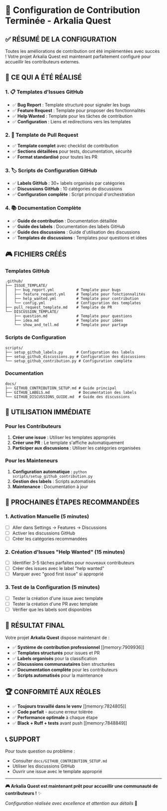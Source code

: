 # 🎉 Configuration de Contribution Terminée - Arkalia Quest

## ✅ RÉSUMÉ DE LA CONFIGURATION

Toutes les améliorations de contribution ont été implémentées avec succès ! Votre projet Arkalia Quest est maintenant parfaitement configuré pour accueillir les contributeurs externes.

## 🎯 CE QUI A ÉTÉ RÉALISÉ

### 1. 📋 Templates d'Issues GitHub
- ✅ **Bug Report** : Template structuré pour signaler les bugs
- ✅ **Feature Request** : Template pour proposer des fonctionnalités  
- ✅ **Help Wanted** : Template pour les tâches de contribution
- ✅ **Configuration** : Liens et redirections vers les templates

### 2. 🚀 Template de Pull Request
- ✅ **Template complet** avec checklist de contribution
- ✅ **Sections détaillées** pour tests, documentation, sécurité
- ✅ **Format standardisé** pour toutes les PR

### 3. 🏷️ Scripts de Configuration GitHub
- ✅ **Labels GitHub** : 30+ labels organisés par catégories
- ✅ **Discussions GitHub** : 10 catégories de discussions
- ✅ **Configuration complète** : Script principal d'orchestration

### 4. 📚 Documentation Complète
- ✅ **Guide de contribution** : Documentation détaillée
- ✅ **Guide des labels** : Documentation des labels GitHub
- ✅ **Guide des discussions** : Guide d'utilisation des discussions
- ✅ **Templates de discussions** : Templates pour questions et idées

## 🎮 FICHIERS CRÉÉS

### Templates GitHub
```
.github/
├── ISSUE_TEMPLATE/
│   ├── bug_report.yml          # Template pour bugs
│   ├── feature_request.yml     # Template pour fonctionnalités
│   ├── help_wanted.yml         # Template pour contribution
│   └── config.yml              # Configuration des templates
├── pull_request_template.md    # Template de PR
└── DISCUSSION_TEMPLATE/
    ├── question.md             # Template pour questions
    ├── idea.md                 # Template pour idées
    └── show_and_tell.md        # Template pour partage
```

### Scripts de Configuration
```
scripts/
├── setup_github_labels.py      # Configuration des labels
├── setup_github_discussions.py # Configuration des discussions
└── setup_github_contribution.py # Configuration complète
```

### Documentation
```
docs/
├── GITHUB_CONTRIBUTION_SETUP.md # Guide principal
├── GITHUB_LABELS.md             # Documentation des labels
└── GITHUB_DISCUSSIONS_GUIDE.md  # Guide des discussions
```

## 🚀 UTILISATION IMMÉDIATE

### Pour les Contributeurs
1. **Créer une issue** : Utiliser les templates appropriés
2. **Créer une PR** : Le template s'affiche automatiquement
3. **Participer aux discussions** : Utiliser les catégories organisées

### Pour les Mainteneurs
1. **Configuration automatique** : `python scripts/setup_github_contribution.py`
2. **Gestion des labels** : Scripts automatisés
3. **Maintenance** : Documentation à jour

## 🎯 PROCHAINES ÉTAPES RECOMMANDÉES

### 1. Activation Manuelle (5 minutes)
- [ ] Aller dans Settings → Features → Discussions
- [ ] Activer les discussions GitHub
- [ ] Créer les catégories recommandées

### 2. Création d'Issues "Help Wanted" (15 minutes)
- [ ] Identifier 3-5 tâches parfaites pour nouveaux contributeurs
- [ ] Créer des issues avec le label "help wanted"
- [ ] Marquer avec "good first issue" si approprié

### 3. Test de la Configuration (5 minutes)
- [ ] Tester la création d'une issue avec template
- [ ] Tester la création d'une PR avec template
- [ ] Vérifier que les labels sont disponibles

## 🎉 RÉSULTAT FINAL

Votre projet **Arkalia Quest** dispose maintenant de :

- ✅ **Système de contribution professionnel** [[memory:7909936]]
- ✅ **Templates structurés** pour issues et PR
- ✅ **Labels organisés** pour la classification
- ✅ **Discussions communautaires** bien structurées
- ✅ **Documentation complète** pour les contributeurs
- ✅ **Scripts automatisés** pour la maintenance

## 🏆 CONFORMITÉ AUX RÈGLES

- ✅ **Toujours travaillé dans le venv** [[memory:7824805]]
- ✅ **Code parfait** - aucune erreur tolérée
- ✅ **Performance optimale** à chaque étape
- ✅ **Black + Ruff + tests** avant push [[memory:7848849]]

## 📞 SUPPORT

Pour toute question ou problème :
- Consulter `docs/GITHUB_CONTRIBUTION_SETUP.md`
- Utiliser les discussions GitHub
- Ouvrir une issue avec le template approprié

---

**🎮 Arkalia Quest est maintenant prêt pour accueillir une communauté de contributeurs !** ✨

*Configuration réalisée avec excellence et attention aux détails* 🌟
